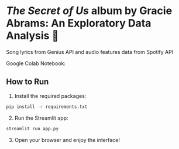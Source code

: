 # *The Secret of Us* album by Gracie Abrams: An Exploratory Data Analysis 🎵
Song lyrics from Genius API and audio features data from Spotify API

Google Colab Notebook: 

## How to Run

1. Install the required packages:
```bash
pip install -r requirements.txt
```

2. Run the Streamlit app:
```bash
streamlit run app.py
```

3. Open your browser and enjoy the interface! 